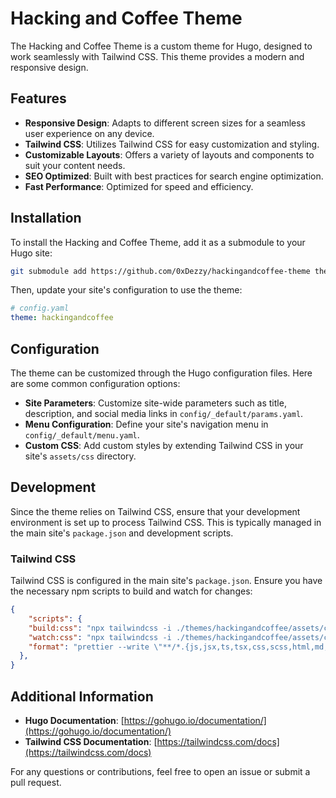 # Hacking and Coffee Theme

The Hacking and Coffee Theme is a custom theme for Hugo, designed to work seamlessly with Tailwind CSS. This theme provides a modern and responsive design.

## Features

- **Responsive Design**: Adapts to different screen sizes for a seamless user experience on any device.
- **Tailwind CSS**: Utilizes Tailwind CSS for easy customization and styling.
- **Customizable Layouts**: Offers a variety of layouts and components to suit your content needs.
- **SEO Optimized**: Built with best practices for search engine optimization.
- **Fast Performance**: Optimized for speed and efficiency.

## Installation

To install the Hacking and Coffee Theme, add it as a submodule to your Hugo site:

```bash
git submodule add https://github.com/0xDezzy/hackingandcoffee-theme themes/hackingandcoffee
```

Then, update your site's configuration to use the theme:

```yaml
# config.yaml
theme: hackingandcoffee
```

## Configuration

The theme can be customized through the Hugo configuration files. Here are some common configuration options:

- **Site Parameters**: Customize site-wide parameters such as title, description, and social media links in `config/_default/params.yaml`.
- **Menu Configuration**: Define your site's navigation menu in `config/_default/menu.yaml`.
- **Custom CSS**: Add custom styles by extending Tailwind CSS in your site's `assets/css` directory.

## Development

Since the theme relies on Tailwind CSS, ensure that your development environment is set up to process Tailwind CSS. This is typically managed in the main site's `package.json` and development scripts.

### Tailwind CSS

Tailwind CSS is configured in the main site's `package.json`. Ensure you have the necessary npm scripts to build and watch for changes:

```json
{
    "scripts": {
    "build:css": "npx tailwindcss -i ./themes/hackingandcoffee/assets/css/main.css -o ./themes/hackingandcoffee/assets/css/styles.css --minify",
    "watch:css": "npx tailwindcss -i ./themes/hackingandcoffee/assets/css/main.css -o ./themes/hackingandcoffee/assets/css/styles.css --watch",
    "format": "prettier --write \"**/*.{js,jsx,ts,tsx,css,scss,html,md,yml,yaml,json}\"",
  },
}
```

## Additional Information

- **Hugo Documentation**: [https://gohugo.io/documentation/](https://gohugo.io/documentation/)
- **Tailwind CSS Documentation**: [https://tailwindcss.com/docs](https://tailwindcss.com/docs)

For any questions or contributions, feel free to open an issue or submit a pull request.
